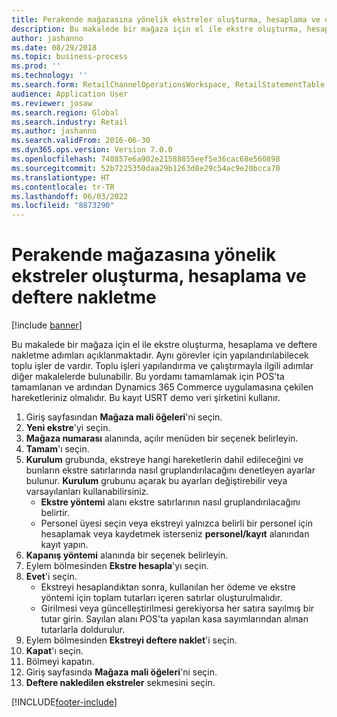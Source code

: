 ```yaml
---
title: Perakende mağazasına yönelik ekstreler oluşturma, hesaplama ve deftere nakletme
description: Bu makalede bir mağaza için el ile ekstre oluşturma, hesaplama ve deftere nakletme adımları açıklanmaktadır.
author: jashanno
ms.date: 08/29/2018
ms.topic: business-process
ms.prod: ''
ms.technology: ''
ms.search.form: RetailChannelOperationsWorkspace, RetailStatementTable
audience: Application User
ms.reviewer: josaw
ms.search.region: Global
ms.search.industry: Retail
ms.author: jashanno
ms.search.validFrom: 2016-06-30
ms.dyn365.ops.version: Version 7.0.0
ms.openlocfilehash: 740857e6a902e21588855eef5e36cac68e560898
ms.sourcegitcommit: 52b7225350daa29b1263d8e29c54ac9e20bcca70
ms.translationtype: HT
ms.contentlocale: tr-TR
ms.lasthandoff: 06/03/2022
ms.locfileid: "8873290"
---
```

# <a name="create-calculate-and-post-statements-for-a-retail-store"></a>Perakende mağazasına yönelik ekstreler oluşturma, hesaplama ve deftere nakletme

[!include [banner](../includes/banner.md)]

Bu makalede bir mağaza için el ile ekstre oluşturma, hesaplama ve deftere nakletme adımları açıklanmaktadır. Aynı görevler için yapılandırılabilecek toplu işler de vardır. Toplu işleri yapılandırma ve çalıştırmayla ilgili adımlar diğer makalelerde bulunabilir. Bu yordamı tamamlamak için POS'ta tamamlanan ve ardından Dynamics 365 Commerce uygulamasına çekilen hareketleriniz olmalıdır. Bu kayıt USRT demo veri şirketini kullanır.

1. Giriş sayfasından **Mağaza mali öğeleri**'ni seçin.
2. **Yeni ekstre**'yi seçin.
3. **Mağaza numarası** alanında, açılır menüden bir seçenek belirleyin.
4. **Tamam**'ı seçin.
5. **Kurulum** grubunda, ekstreye hangi hareketlerin dahil edileceğini ve bunların ekstre satırlarında nasıl gruplandırılacağını denetleyen ayarlar bulunur. **Kurulum** grubunu açarak bu ayarları değiştirebilir veya varsayılanları kullanabilirsiniz.  
    - **Ekstre yöntemi** alanı ekstre satırlarının nasıl gruplandırılacağını belirtir.  
    - Personel üyesi seçin veya ekstreyi yalnızca belirli bir personel için hesaplamak veya kaydetmek isterseniz **personel/kayıt** alanından kayıt yapın.  
6. **Kapanış yöntemi** alanında bir seçenek belirleyin.
7. Eylem bölmesinden **Ekstre hesapla**'yı seçin.
8. **Evet**'i seçin.
    - Ekstreyi hesaplandıktan sonra, kullanılan her ödeme ve ekstre yöntemi için toplam tutarları içeren satırlar oluşturulmalıdır.  
    - Girilmesi veya güncelleştirilmesi gerekiyorsa her satıra sayılmış bir tutar girin. Sayılan alanı POS'ta yapılan kasa sayımlarından alınan tutarlarla doldurulur.  
9. Eylem bölmesinden **Ekstreyi deftere naklet**'i seçin.
10. **Kapat**'ı seçin.
11. Bölmeyi kapatın.
12. Giriş sayfasında **Mağaza mali öğeleri**'ni seçin.
13. **Deftere nakledilen ekstreler** sekmesini seçin.



[!INCLUDE[footer-include](../../includes/footer-banner.md)]